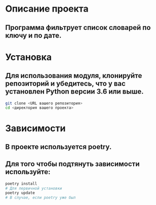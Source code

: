 # Описание проекта
## Программа фильтрует список словарей по ключу и по дате.
# Установка
## Для использования модуля, клонируйте репозиторий и убедитесь, что у вас установлен Python версии 3.6 или выше.
```bash
git clone <URL вашего репозитория>
cd <директория вашего проекта>
```
# Зависимости
## В проекте используется poetry.
## Для того чтобы подтянуть зависимости используйте:
```bash
poetry install
# Для первичной установки
poetry update
# В случае, если poetry уже был
```
